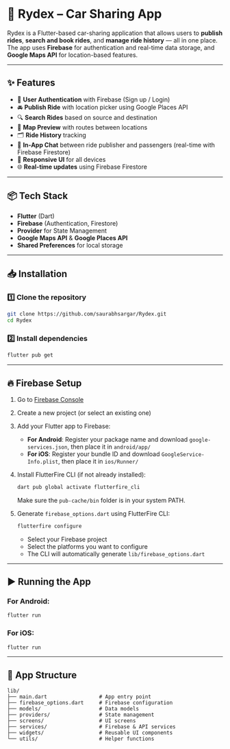 # 🚗 Rydex – Car Sharing App

Rydex is a Flutter-based car-sharing application that allows users to **publish rides**, **search and book rides**, and **manage ride history** — all in one place.  
The app uses **Firebase** for authentication and real-time data storage, and **Google Maps API** for location-based features.

---

## ✨ Features

- 🔑 **User Authentication** with Firebase (Sign up / Login)
- 🚘 **Publish Ride** with location picker using Google Places API
- 🔍 **Search Rides** based on source and destination
- 📍 **Map Preview** with routes between locations
- 🗂 **Ride History** tracking
- 💬 **In-App Chat** between ride publisher and passengers (real-time with Firebase Firestore)
- 📱 **Responsive UI** for all devices
- 🌐 **Real-time updates** using Firebase Firestore

---

## 📦 Tech Stack

- **Flutter** (Dart)
- **Firebase** (Authentication, Firestore)
- **Provider** for State Management
- **Google Maps API** & **Google Places API**
- **Shared Preferences** for local storage

---

## 📥 Installation

### 1️⃣ Clone the repository

```bash
git clone https://github.com/saurabhsargar/Rydex.git
cd Rydex
```

### 2️⃣ Install dependencies

```bash
flutter pub get
```

---

## 🔥 Firebase Setup

1. Go to [Firebase Console](https://console.firebase.google.com/)

2. Create a new project (or select an existing one)

3. Add your Flutter app to Firebase:
   - **For Android**: Register your package name and download `google-services.json`, then place it in `android/app/`
   - **For iOS**: Register your bundle ID and download `GoogleService-Info.plist`, then place it in `ios/Runner/`

4. Install FlutterFire CLI (if not already installed):
   ```bash
   dart pub global activate flutterfire_cli
   ```
   Make sure the `pub-cache/bin` folder is in your system PATH.

5. Generate `firebase_options.dart` using FlutterFire CLI:
   ```bash
   flutterfire configure
   ```
   - Select your Firebase project
   - Select the platforms you want to configure
   - The CLI will automatically generate `lib/firebase_options.dart`

---

## ▶️ Running the App

### For Android:
```bash
flutter run
```

### For iOS:
```bash
flutter run
```

---

## 📱 App Structure

```
lib/
├── main.dart                 # App entry point
├── firebase_options.dart     # Firebase configuration
├── models/                   # Data models
├── providers/                # State management
├── screens/                  # UI screens
├── services/                 # Firebase & API services
├── widgets/                  # Reusable UI components
└── utils/                    # Helper functions
```
